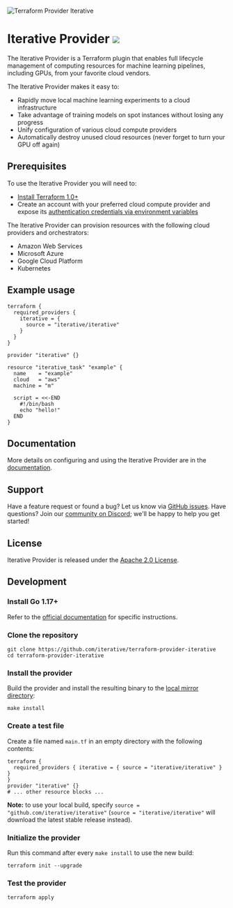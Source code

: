 ![Terraform Provider Iterative](https://static.iterative.ai/img/cml/banner-terraform.png)

# Iterative Provider [![](https://img.shields.io/badge/-documentation-5c4ee5?logo=terraform)](https://registry.terraform.io/providers/iterative/iterative/latest/docs)

The Iterative Provider is a Terraform plugin that enables full lifecycle
management of computing resources for machine learning pipelines, including GPUs, from your favorite cloud vendors.

The Iterative Provider makes it easy to:

- Rapidly move local machine learning experiments to a cloud infrastructure
- Take advantage of training models on spot instances without losing any progress
- Unify configuration of various cloud compute providers
- Automatically destroy unused cloud resources (never forget to turn your GPU off again)

## Prerequisites

To use the Iterative Provider you will need to:

- [Install Terraform 1.0+](https://learn.hashicorp.com/tutorials/terraform/install-cli#install-terraform)
- Create an account with your preferred cloud compute provider and expose its [authentication credentials via environment variables](https://registry.terraform.io/providers/iterative/iterative/latest/docs#authentication)

The Iterative Provider can provision resources with the following cloud providers and orchestrators:

- Amazon Web Services
- Microsoft Azure
- Google Cloud Platform
- Kubernetes

## Example usage

```
terraform {
  required_providers {
    iterative = {
      source = "iterative/iterative"
    }
  }
}

provider "iterative" {}

resource "iterative_task" "example" {
  name    = "example"
  cloud   = "aws"
  machine = "m"

  script = <<-END
    #!/bin/bash
    echo "hello!"
  END
}
```

## Documentation

More details on configuring and using the Iterative Provider are in the [documentation](https://registry.terraform.io/providers/iterative/iterative/latest/docs).

## Support

Have a feature request or found a bug? Let us know via [GitHub issues](https://github.com/iterative/terraform-provider-iterative/issues). Have questions? Join our [community on Discord](https://discord.gg/CDEsr8t9Nj); we'll be happy to help you get started!

## License

Iterative Provider is released under the [Apache 2.0 License](https://github.com/iterative/terraform-provider-iterative/blob/master/LICENSE).

## Development

### Install Go 1.17+

Refer to the [official documentation](https://golang.org/doc/install) for specific instructions.

### Clone the repository

```console
git clone https://github.com/iterative/terraform-provider-iterative
cd terraform-provider-iterative
```

### Install the provider

Build the provider and install the resulting binary to the [local mirror directory](https://www.terraform.io/docs/cli/config/config-file.html#implied-local-mirror-directories):

```console
make install
```

### Create a test file

Create a file named `main.tf` in an empty directory with the following contents:

```hcl
terraform {
  required_providers { iterative = { source = "iterative/iterative" } }
}
provider "iterative" {}
# ... other resource blocks ...
```

**Note:** to use your local build, specify `source = "github.com/iterative/iterative"` (`source = "iterative/iterative"` will download the latest stable release instead).

### Initialize the provider

Run this command after every `make install` to use the new build:

```console
terraform init --upgrade
```

### Test the provider

```console
terraform apply
```
